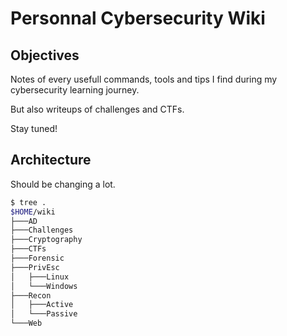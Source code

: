 # Personnal Cybersecurity Wiki

## Objectives

Notes of every usefull commands, tools and tips I find during my cybersecurity learning journey.

But also writeups of challenges and CTFs.

Stay tuned!

## Architecture

Should be changing a lot.

````bash
$ tree .
$HOME/wiki
├───AD
├───Challenges
├───Cryptography
├───CTFs
├───Forensic
├───PrivEsc
│   ├───Linux
│   └───Windows
├───Recon
│   ├───Active
│   └───Passive
└───Web
````
